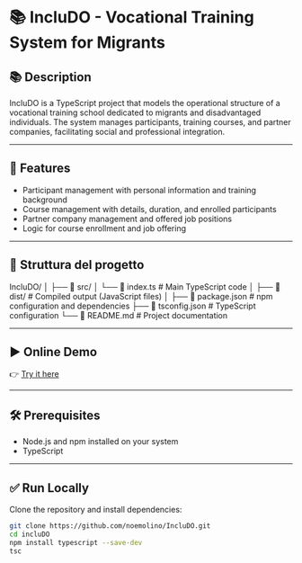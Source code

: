 # 📚 IncluDO - Vocational Training System for Migrants

## 📚 Description
IncluDO is a TypeScript project that models the operational structure of a vocational training school dedicated to migrants and disadvantaged individuals. The system manages participants, training courses, and partner companies, facilitating social and professional integration.

---

## 🚀 Features
- Participant management with personal information and training background
- Course management with details, duration, and enrolled participants
- Partner company management and offered job positions
- Logic for course enrollment and job offering

---

## 📁 Struttura del progetto
IncluDO/
│
├── 📁 src/
│ └── 📄 index.ts # Main TypeScript code
│
├── 📁 dist/ # Compiled output (JavaScript files)
│
├── 📄 package.json # npm configuration and dependencies
├── 📄 tsconfig.json # TypeScript configuration
└── 📄 README.md # Project documentation

---

## ▶️ Online Demo

👉 [Try it here](https://codepen.io/noemolino/pen/WbvEmqp?editors=1112)

---

## 🛠️ Prerequisites

- Node.js and npm installed on your system
- TypeScript

---

## ✅ Run Locally

Clone the repository and install dependencies:

```bash
git clone https://github.com/noemolino/IncluDO.git
cd incluDO
npm install typescript --save-dev
tsc